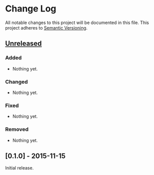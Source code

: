 # Change Log

All notable changes to this project will be documented in this file.
This project adheres to [Semantic Versioning](http://semver.org/).

## [Unreleased]
### Added
- Nothing yet.
### Changed
- Nothing yet.
### Fixed
- Nothing yet.
### Removed
- Nothing yet.

## [0.1.0] - 2015-11-15

Initial release.

[Unreleased]: https://github.com/jedcn/blync-core/compare/v0.1.0...HEAD

